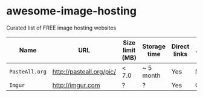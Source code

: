 # awesome-image-hosting
Curated list of FREE image hosting websites

| Name | URL | Size limit (MB) | Storage time | Direct links | Albums | Registration | Anonymous |
| --- | --- | --- | --- | --- | --- | --- | --- |
| `PasteAll.org` | http://pasteall.org/pic/ | < 7.0 | ~ 5 month | Yes | No | No | Yes |
| `Imgur` | http://imgur.com | ? | ? | Yes | Optional | No | Yes |
